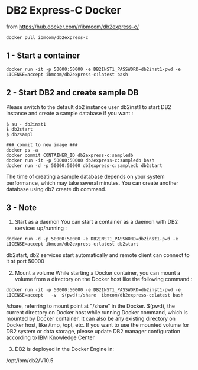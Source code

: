 DB2 Express-C Docker
====================

from https://hub.docker.com/r/ibmcom/db2express-c/

```
docker pull ibmcom/db2express-c
```

## 1 - Start a container
```
docker run -it -p 50000:50000 -e DB2INST1_PASSWORD=db2inst1-pwd -e LICENSE=accept ibmcom/db2express-c:latest bash
```

## 2 - Start DB2 and create sample DB
Please switch to the default db2 instance user db2inst1 to start DB2 instance and create a sample database if you want :
```
$ su - db2inst1
$ db2start
$ db2sampl

### commit to new image ###
docker ps -a
docker commit CONTAINER_ID db2express-c:sampledb
docker run -it -p 50000:50000 db2express-c:sampledb bash
docker run -d -p 50000:50000 db2express-c:sampledb db2start
```
The time of creating a sample database depends on your system performance, which may take several minutes.
You can create another database using db2 create db <dbname> command.

## 3 - Note
1) Start as a daemon
You can start a container as a daemon with DB2 services up/running :
```
docker run -d -p 50000:50000 -e DB2INST1_PASSWORD=db2inst1-pwd -e LICENSE=accept ibmcom/db2express-c:latest db2start
```
db2start, db2 services start automatically and remote client can connect to it at port 50000

2) Mount a volume
While starting a Docker container, you can mount a volume from a directory on the Docker host like the following command :
```
docker run -it -p 50000:50000 -e DB2INST1_PASSWORD=db2inst1-pwd -e LICENSE=accept   -v  $(pwd):/share  ibmcom/db2express-c:latest bash
```

/share, referring to mount point at "/share" in the Docker.
$(pwd), the current directory on Docker host while running Docker command, which is mounted by Docker container. It can also be any existing directory on Docker host, like /tmp, /opt, etc.
If you want to use the mounted volume for DB2 system or data storage, please update DB2 manager configuration according to IBM Knowledge Center

3) DB2 is deployed in the Docker Engine in:

 /opt/ibm/db2/V10.5

